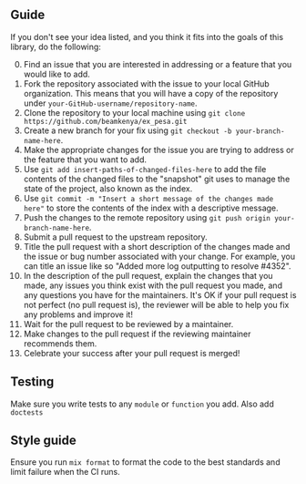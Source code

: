 ## Guide

If you don't see your idea listed, and you think it fits into the goals of this library, do the following:

0. Find an issue that you are interested in addressing or a feature that you would like to add.
1. Fork the repository associated with the issue to your local GitHub organization. This means that you will have a copy of the repository under `your-GitHub-username/repository-name`.
2. Clone the repository to your local machine using `git clone https://github.com/beamkenya/ex_pesa.git`
3. Create a new branch for your fix using `git checkout -b your-branch-name-here`.
4. Make the appropriate changes for the issue you are trying to address or the feature that you want to add.
5. Use `git add insert-paths-of-changed-files-here` to add the file contents of the changed files to the "snapshot" git uses to manage the state of the project, also known as the index.
6. Use `git commit -m "Insert a short message of the changes made here"` to store the contents of the index with a descriptive message.
7. Push the changes to the remote repository using `git push origin your-branch-name-here`.
8. Submit a pull request to the upstream repository.
9. Title the pull request with a short description of the changes made and the issue or bug number associated with your change. For example, you can title an issue like so "Added more log outputting to resolve #4352".
10. In the description of the pull request, explain the changes that you made, any issues you think exist with the pull request you made, and any questions you have for the maintainers. It's OK if your pull request is not perfect (no pull request is), the reviewer will be able to help you fix any problems and improve it!
11. Wait for the pull request to be reviewed by a maintainer.
12. Make changes to the pull request if the reviewing maintainer recommends them.
13. Celebrate your success after your pull request is merged!

## Testing

Make sure you write tests to any `module` or `function` you add. Also add `doctests`

## Style guide

Ensure you run `mix format` to format the code to the best standards and limit failure when the CI runs.
